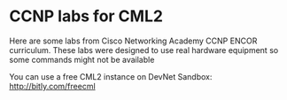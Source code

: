 # CCNP labs for CML2
Here are some labs from Cisco Networking Academy CCNP ENCOR curriculum.
These labs were designed to use real hardware equipment so some commands might not be available

You can use a free CML2 instance on DevNet Sandbox: http://bitly.com/freecml
